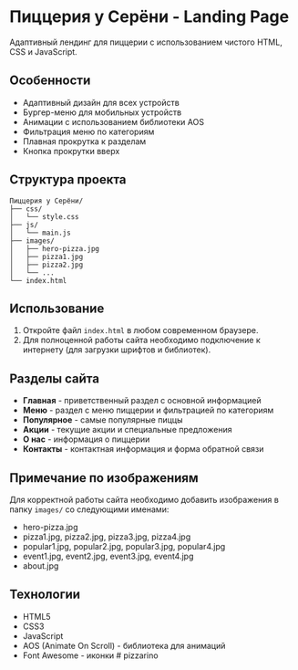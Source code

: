 # Пиццерия у Серёни - Landing Page

Адаптивный лендинг для пиццерии с использованием чистого HTML, CSS и JavaScript.

## Особенности

- Адаптивный дизайн для всех устройств
- Бургер-меню для мобильных устройств
- Анимации с использованием библиотеки AOS
- Фильтрация меню по категориям
- Плавная прокрутка к разделам
- Кнопка прокрутки вверх

## Структура проекта

```
Пиццерия у Серёни/
├── css/
│   └── style.css
├── js/
│   └── main.js
├── images/
│   ├── hero-pizza.jpg
│   ├── pizza1.jpg
│   ├── pizza2.jpg
│   └── ...
└── index.html
```

## Использование

1. Откройте файл `index.html` в любом современном браузере.
2. Для полноценной работы сайта необходимо подключение к интернету (для загрузки шрифтов и библиотек).

## Разделы сайта

- **Главная** - приветственный раздел с основной информацией
- **Меню** - раздел с меню пиццерии и фильтрацией по категориям
- **Популярное** - самые популярные пиццы
- **Акции** - текущие акции и специальные предложения
- **О нас** - информация о пиццерии
- **Контакты** - контактная информация и форма обратной связи

## Примечание по изображениям

Для корректной работы сайта необходимо добавить изображения в папку `images/` со следующими именами:
- hero-pizza.jpg
- pizza1.jpg, pizza2.jpg, pizza3.jpg, pizza4.jpg
- popular1.jpg, popular2.jpg, popular3.jpg, popular4.jpg
- event1.jpg, event2.jpg, event3.jpg, event4.jpg
- about.jpg

## Технологии

- HTML5
- CSS3
- JavaScript
- AOS (Animate On Scroll) - библиотека для анимаций
- Font Awesome - иконки
#   p i z z a r i n o  
 